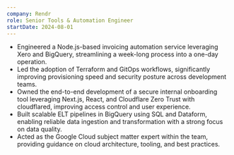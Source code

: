 ```yaml
---
company: Rendr
role: Senior Tools & Automation Engineer
startDate: 2024-08-01
---
```

- Engineered a Node.js-based invoicing automation service leveraging Xero and BigQuery, streamlining a week-long process into a one-day operation.
- Led the adoption of Terraform and GitOps workflows, significantly improving provisioning speed and security posture across development teams.
- Owned the end-to-end development of a secure internal onboarding tool leveraging Next.js, React, and Cloudflare Zero Trust with cloudflared, improving access control and user experience.
- Built scalable ELT pipelines in BigQuery using SQL and Dataform, enabling reliable data ingestion and transformation with a strong focus on data quality.
- Acted as the Google Cloud subject matter expert within the team, providing guidance on cloud architecture, tooling, and best practices.
